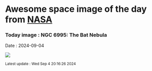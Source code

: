 
# Awesome space image of the day from [NASA](https://api.nasa.gov/)

### Today image : NGC 6995: The Bat Nebula
Date : 2024-09-04

![](https://apod.nasa.gov/apod/image/2409/Bat_Taivalnaa_960.jpg)

<small>Latest update : Wed Sep  4 20:16:26 2024</small>
        